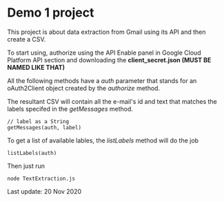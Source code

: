 
# Demo 1 project

This project is about data extraction from Gmail using its API and then create a CSV.

To start using, authorize using the API Enable panel in Google Cloud Platform API section and downloading the **client_secret.json (MUST BE NAMED LIKE THAT)**

All the following methods have a *auth* parameter that stands for an oAuth2Client object created by the *authorize* method.

The resultant CSV will contain all the e-mail's id and text that matches the labels specifed in the *getMessages* method.

	// label as a String
	getMessages(auth, label)

To get a list of available lables, the *listLabels* method will do the job

	listLabels(auth)

Then just run

    node TextExtraction.js

Last update: 20 Nov 2020
